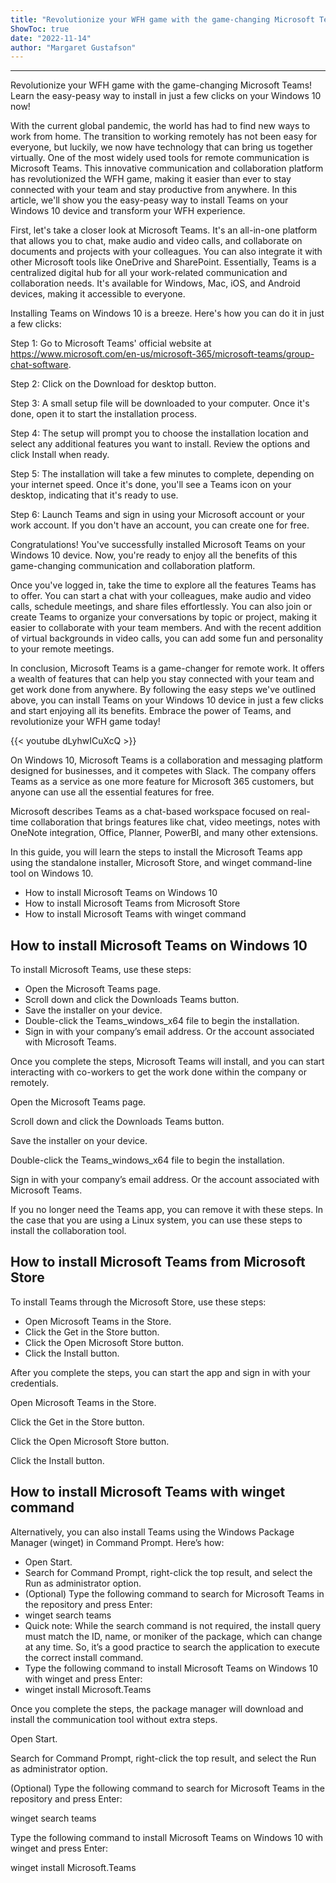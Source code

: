 ```yaml
---
title: "Revolutionize your WFH game with the game-changing Microsoft Teams! Learn the easy-peasy way to install in just a few clicks on your Windows 10 now!"
ShowToc: true 
date: "2022-11-14"
author: "Margaret Gustafson"
---
```

*****
Revolutionize your WFH game with the game-changing Microsoft Teams! Learn the easy-peasy way to install in just a few clicks on your Windows 10 now!

With the current global pandemic, the world has had to find new ways to work from home. The transition to working remotely has not been easy for everyone, but luckily, we now have technology that can bring us together virtually. One of the most widely used tools for remote communication is Microsoft Teams. This innovative communication and collaboration platform has revolutionized the WFH game, making it easier than ever to stay connected with your team and stay productive from anywhere. In this article, we'll show you the easy-peasy way to install Teams on your Windows 10 device and transform your WFH experience.

First, let's take a closer look at Microsoft Teams. It's an all-in-one platform that allows you to chat, make audio and video calls, and collaborate on documents and projects with your colleagues. You can also integrate it with other Microsoft tools like OneDrive and SharePoint. Essentially, Teams is a centralized digital hub for all your work-related communication and collaboration needs. It's available for Windows, Mac, iOS, and Android devices, making it accessible to everyone.

Installing Teams on Windows 10 is a breeze. Here's how you can do it in just a few clicks:

Step 1: Go to Microsoft Teams' official website at https://www.microsoft.com/en-us/microsoft-365/microsoft-teams/group-chat-software.

Step 2: Click on the Download for desktop button.

Step 3: A small setup file will be downloaded to your computer. Once it's done, open it to start the installation process.

Step 4: The setup will prompt you to choose the installation location and select any additional features you want to install. Review the options and click Install when ready.

Step 5: The installation will take a few minutes to complete, depending on your internet speed. Once it's done, you'll see a Teams icon on your desktop, indicating that it's ready to use.

Step 6: Launch Teams and sign in using your Microsoft account or your work account. If you don't have an account, you can create one for free.

Congratulations! You've successfully installed Microsoft Teams on your Windows 10 device. Now, you're ready to enjoy all the benefits of this game-changing communication and collaboration platform.

Once you've logged in, take the time to explore all the features Teams has to offer. You can start a chat with your colleagues, make audio and video calls, schedule meetings, and share files effortlessly. You can also join or create Teams to organize your conversations by topic or project, making it easier to collaborate with your team members. And with the recent addition of virtual backgrounds in video calls, you can add some fun and personality to your remote meetings.

In conclusion, Microsoft Teams is a game-changer for remote work. It offers a wealth of features that can help you stay connected with your team and get work done from anywhere. By following the easy steps we've outlined above, you can install Teams on your Windows 10 device in just a few clicks and start enjoying all its benefits. Embrace the power of Teams, and revolutionize your WFH game today!

{{< youtube dLyhwICuXcQ >}} 



On Windows 10, Microsoft Teams is a collaboration and messaging platform designed for businesses, and it competes with Slack. The company offers Teams as a service as one more feature for Microsoft 365 customers, but anyone can use all the essential features for free.
 
Microsoft describes Teams as a chat-based workspace focused on real-time collaboration that brings features like chat, video meetings, notes with OneNote integration, Office, Planner, PowerBI, and many other extensions.
 
In this guide, you will learn the steps to install the Microsoft Teams app using the standalone installer, Microsoft Store, and winget command-line tool on Windows 10.
 
- How to install Microsoft Teams on Windows 10
 - How to install Microsoft Teams from Microsoft Store
 - How to install Microsoft Teams with winget command

 
## How to install Microsoft Teams on Windows 10
 
To install Microsoft Teams, use these steps:
 
- Open the Microsoft Teams page.
 - Scroll down and click the Downloads Teams button.
 - Save the installer on your device.
 - Double-click the Teams_windows_x64 file to begin the installation.
 - Sign in with your company’s email address. Or the account associated with Microsoft Teams.

 
Once you complete the steps, Microsoft Teams will install, and you can start interacting with co-workers to get the work done within the company or remotely.
 
Open the Microsoft Teams page.
 
Scroll down and click the Downloads Teams button.
 

 
Save the installer on your device.
 
Double-click the Teams_windows_x64 file to begin the installation.
 
Sign in with your company’s email address. Or the account associated with Microsoft Teams.
 
If you no longer need the Teams app, you can remove it with these steps. In the case that you are using a Linux system, you can use these steps to install the collaboration tool.
 
## How to install Microsoft Teams from Microsoft Store
 
To install Teams through the Microsoft Store, use these steps:
 
- Open Microsoft Teams in the Store.
 - Click the Get in the Store button.
 - Click the Open Microsoft Store button.
 - Click the Install button.

 
After you complete the steps, you can start the app and sign in with your credentials.
 
Open Microsoft Teams in the Store.
 
Click the Get in the Store button.
 
Click the Open Microsoft Store button.
 
Click the Install button.
 
## How to install Microsoft Teams with winget command
 
Alternatively, you can also install Teams using the Windows Package Manager (winget) in Command Prompt. Here’s how:
 
- Open Start.
 - Search for Command Prompt, right-click the top result, and select the Run as administrator option.
 - (Optional) Type the following command to search for Microsoft Teams in the repository and press Enter:
 - winget search teams
 - Quick note: While the search command is not required, the install query must match the ID, name, or moniker of the package, which can change at any time. So, it’s a good practice to search the application to execute the correct install command.
 - Type the following command to install Microsoft Teams on Windows 10 with winget and press Enter:
 - winget install Microsoft.Teams

 
Once you complete the steps, the package manager will download and install the communication tool without extra steps.
 
Open Start.
 
Search for Command Prompt, right-click the top result, and select the Run as administrator option.
 
(Optional) Type the following command to search for Microsoft Teams in the repository and press Enter:
 
winget search teams
 
Type the following command to install Microsoft Teams on Windows 10 with winget and press Enter:
 
winget install Microsoft.Teams




